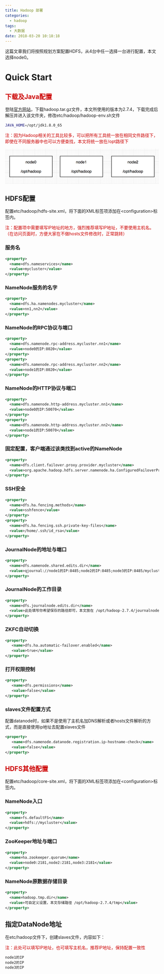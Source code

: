 ```yaml
---
title: Hadoop 部署
categories:
  - hadoop
tags:
  - 大数据
date: 2018-03-20 10:18:18
---
```

这篇文章我们将按照规划方案配置HDFS，从4台中任一选择一台进行配置，本文选择node0。

# Quick Start

## <font color=#c00>下载及Java配置</font>

登陆[官方网站](http://hadoop.apache.org/releases.html)，下载hadoop.tar.gz文件，本文所使用的版本为2.7.4，下载完成后解压并进入该文件夹，修改etc/hadoop/hadoop-env.sh文件

``` bash
JAVA_HOME=/opt/jdk1.8.0_65
```

<!--more-->

<font color=#c00>注：因为Hadoop相关的工具比较多，可以把所有工具统一放在相同文件路径下，即使在不同服务器中也可以方便查找，本文将统一放在/opt路径下</font>

![path](/images/post/hadoop/hdp13.png)

## HDFS配置

配置etc/hadoop/hdfs-site.xml，将下面的XML标签项添加在&lt;configuration&gt;标签内。

<font color=#c00>注：配置项中需要填写IP地址的地方，强烈推荐填写IP地址，不要使用主机名。（在访问页面时，方便大家在不做hosts文件修改时，正常跳转）</font>

### 服务名

``` xml
<property>
  <name>dfs.nameservices</name>
  <value>mycluster</value>
</property>
```

### NameNode服务的名字

``` xml
<property>
  <name>dfs.ha.namenodes.mycluster</name>
  <value>nn1,nn2</value>
</property>
```

### NameNode的RPC协议与端口

``` xml
<property>
  <name>dfs.namenode.rpc-address.mycluster.nn1</name>
  <value>node0的IP:8020</value>
</property>
<property>
  <name>dfs.namenode.rpc-address.mycluster.nn2</name>
  <value>node1的IP:8020</value>
</property>
```

### NameNode的HTTP协议与端口

``` xml
<property>
  <name>dfs.namenode.http-address.mycluster.nn1</name>
  <value>node0的IP:50070</value>
</property>
<property>
  <name>dfs.namenode.http-address.mycluster.nn2</name>
  <value>node1的IP:50070</value>
</property>
```

### 固定配置，客户端通过该类找到active的NameNode

``` xml
<property>
  <name>dfs.client.failover.proxy.provider.mycluster</name>
  <value>org.apache.hadoop.hdfs.server.namenode.ha.ConfiguredFailoverProxyProvider</value>
</property>
```

### SSH安全

``` xml
<property>
  <name>dfs.ha.fencing.methods</name>
  <value>sshfence</value>
</property>
<property>
  <name>dfs.ha.fencing.ssh.private-key-files</name>
  <value>/home/.ssh/id_rsa</value>
</property>
```

### JournalNode的地址与端口

``` xml
<property>
  <name>dfs.namenode.shared.edits.dir</name>
  <value>qjournal://node1的IP:8485;node2的IP:8485;node3的IP:8485/mycluster</value>
</property>
```

### JournalNode的工作目录

``` xml
<property>
  <name>dfs.journalnode.edits.dir</name>
  <value>此处填写你希望保存的路径即可，本文放在 /opt/hadoop-2.7.4/journalnode.edits</value>
</property>
```

### ZKFC自动切换

``` xml
<property>
   <name>dfs.ha.automatic-failover.enabled</name>
   <value>true</value>
</property>
```

### 打开权限控制

``` xml
<property>
   <name>dfs.permissions</name>
   <value>false</value>
</property>
```

### slaves文件配置方式

配置datanode时，如果不是使用了主机名加DNS解析或者hosts文件解析的方式，而是直接使用ip地址去配置slaves文件

``` xml
<property>
   <name>dfs.namenode.datanode.registration.ip-hostname-check</name>
   <value>false</value>
</property>
```

## <font color=#c00>HDFS其他配置</font>

配置etc/hadoop/core-site.xml，将下面的XML标签项添加在&lt;configuration&gt;标签内。

### NameNode入口

``` xml
<property>
  <name>fs.defaultFS</name>
  <value>hdfs://mycluster</value>
</property>
```

### ZooKeeper地址与端口

``` xml
<property>
  <name>ha.zookeeper.quorum</name>
  <value>node0:2181,node2:2181,node3:2181</value>
</property>
```

### NameNode原数据存储目录

``` xml
<property>
  <name>hadoop.tmp.dir</name>
  <value>可自定义设置，本文存储路径 /opt/hadoop-2.7.4/tmp</value>
</property>
```

## 指定DataNode地址

在etc/hadoop文件下，创建slaves文件，内容如下：

<font color=#c00>注：此处可以填写IP地址，也可填写主机名，推荐IP地址，保持配置一致性</font>

``` bash
node1的IP
node2的IP
node3的IP
```

